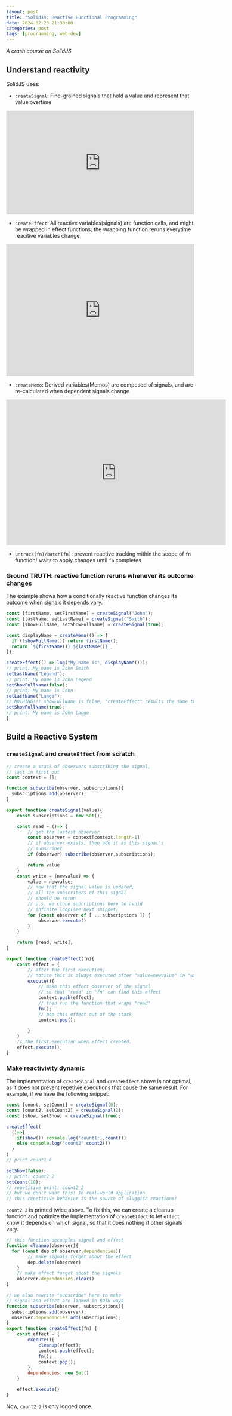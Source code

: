 ```yaml
---
layout: post
title: "SolidJs: Reactive Functional Programming"
date: 2024-02-23 21:30:00
categories: post
tags: [programming, web-dev]
---
```


_A crash course on SolidJS_<!--more-->

## Understand reactivity

SolidJS uses:

- `createSignal`: Fine-grained signals that hold a value and represent that value overtime
<iframe
  src="https://carbon.now.sh/embed?bg=rgba%28173%2C208%2C248%2C0%29&t=cobalt&wt=none&l=javascript&width=680&ds=true&dsyoff=20px&dsblur=68px&wc=true&wa=true&pv=56px&ph=56px&ln=false&fl=1&fm=Hack&fs=14px&lh=133%25&si=false&es=2x&wm=false&code=const%2520%255Bcount%252C%2520setCount%255D%2520%253D%2520createSignal%280%29%253B%250Aconsole.log%28count%28%29%29%2520%252F%252F0%250A%250AsetCount%285%29%250Aconsole.log%28count%28%29%29%2520%252F%252F5"
  style="width: 504px; height: 279px; border:0; transform: scale(1); overflow:hidden;"
  sandbox="allow-scripts allow-same-origin">
</iframe>

- `createEffect`: All reactive variables(signals) are function calls, and might be wrapped in effect functions; the wrapping function reruns everytime reacitive variables change
<iframe
  src="https://carbon.now.sh/embed?bg=rgba%28173%2C208%2C248%2C0%29&t=cobalt&wt=none&l=javascript&width=680&ds=true&dsyoff=20px&dsblur=68px&wc=true&wa=true&pv=56px&ph=56px&ln=false&fl=1&fm=Hack&fs=14px&lh=133%25&si=false&es=2x&wm=false&code=const%2520%255Bcount%252C%2520setCount%255D%2520%253D%2520createSignal%280%29%253B%250A%250AcreateEffect%28%28%29%253D%253E%257B%250A%2520%2520console.log%28%2522the%2520count%2520is%2522%252C%2520count%28%29%29%253B%250A%257D%29%253B%250A%252F%252F%2520print%253A%2520the%2520count%2520is%25200%250A%250AsetCount%285%29%250A%252F%252F%2520print%2520again%253A%2520the%2520count%2520is%25205"
  style="width: 504px; height: 354px; border:0; transform: scale(1); overflow:hidden;"
  sandbox="allow-scripts allow-same-origin">
</iframe>

- `createMemo`: Derived variables(Memos) are composed of signals, and are re-calculated when dependent signals change
<iframe
  src="https://carbon.now.sh/embed?bg=rgba%28173%2C208%2C248%2C0%29&t=cobalt&wt=none&l=javascript&width=680&ds=true&dsyoff=20px&dsblur=68px&wc=true&wa=true&pv=56px&ph=56px&ln=false&fl=1&fm=Hack&fs=14px&lh=133%25&si=false&es=2x&wm=false&code=const%2520%255Bfirst%252C%2520setFirst%255D%2520%253D%2520createSignal%28%2522john%2522%29%253B%250Aconst%2520%255BLast%252C%2520setLast%255D%2520%253D%2520createSignal%28%2522smith%2522%29%253B%250Aconst%2520fullName%2520%253D%2520createMemo%28%28%29%253D%253E%2560%2524%257Bfirst%257D%2520%2524%257Blast%257D%2560%29%253B%250A%250AcreateEffect%28%28%29%253D%253E%257B%250A%2520%2520console.log%28%2522my%2520name%2520is%2522%252C%2520fullName%28%29%29%253B%250A%257D%29%253B%250A%252F%252F%2520print%253A%2520my%2520name%2520is%2520john%2520smith%250A%250AsetFirst%28%2522will%2522%29%253B%250A%252F%252F%2520print%2520again%253A%2520my%2520name%2520is%2520will%2520smith"
  style="width: 589px; height: 391px; border:0; transform: scale(1); overflow:hidden;"
  sandbox="allow-scripts allow-same-origin">
</iframe>

- `untrack(fn)/batch(fn)`: prevent reactive tracking within the scope of `fn` function/ waits to apply changes until `fn` completes

### Ground TRUTH: reactive function reruns whenever its outcome changes
The example shows how a conditionally reactive function changes its outcome when signals it depends vary.
```typescript 
const [firstName, setFirstName] = createSignal("John");
const [lastName, setLastName] = createSignal("Smith");
const [showFullName, setShowFullName] = createSignal(true);

const displayName = createMemo(() => {
  if (!showFullName()) return firstName();
  return `${firstName()} ${lastName()}`;
});

createEffect(() => log("My name is", displayName()));
// print: My name is John Smith
setLastName("Legend");
// print: My name is John Legend
setShowFullName(false);
// print: My name is John
setLastName("Lange");
// NOTHING!!! showFullName is false, "createEffect" results the same thing!
setShowFullName(true);
// print: My name is John Lange
}
```

## Build a Reactive System 
### `createSignal` and `createEffect` from scratch 
```javascript
// create a stack of observers subscribing the signal, 
// last in first out 
const context = [];

function subscribe(observer, subscriptions){
  subscriptions.add(observer);
}

export function createSignal(value){
    const subscriptions = new Set();

    const read = ()=> {
        // get the lastest observer
        const observer = context[context.length-1]
        // if observer exists, then add it as this signal's 
        // subscriber 
        if (observer) subscribe(observer,subscriptions);

        return value
    }
    const write = (newvalue) => { 
        value = newvalue; 
        // now that the signal value is updated,
        // all the subscribers of this signal 
        // should be rerun
        // p.s. we clone subcriptions here to avoid 
        // infinite loop(see next snippet)
        for (const observer of [ ...subscriptions ]) {
            observer.execute()
        }
    }

    return [read, write];
}

export function createEffect(fn){
    const effect = {
        // after the first execution,
        // notice this is always executed after "value=newvalue" in "write"
        execute(){
            // make this effect observer of the signal
            // so that "read" in "fn" can find this effect
            context.push(effect);
            // then run the function that wraps "read"
            fn();
            // pop this effect out of the stack 
            context.pop();

        }
    }
    // the first execution when effect created.
    effect.execute();
}
```

### Make reactivivity dynamic
The implementation of `createSignal` and `createEffect` above is not optimal, as it does not prevent repetivie executions that cause the same result. For example, if we have the following snippet:

```javascript 
const [count, setCount] = createSignal(0);
const [count2, setCount2] = createSignal(2);
const [show, setShow] = createSignal(true);

createEffect(
  ()=>{
    if(show()) console.log('count1:',count())
    else console.log("count2",count2())
  }
)
// print count1 0

setShow(false);
// print: count2 2
setCount(10);
// repetitive print: count2 2
// but we don't want this! In real-world application 
// this repetitive behavior is the source of sluggish reactions!
```

`count2 2` is printed twice above. To fix this, we can create a cleanup function and optimize the implementation of `createEffect` to let `effect` know it depends on which signal, so that it does nothing if other signals vary.

```javascript 
// this function decouples signal and effect
function cleanup(observer){
  for (const dep of observer.dependencies){
        // make signals forget about the effect
        dep.delete(observer)
    }
    // make effect forget about the signals
    observer.dependencies.clear()
}

// we also rewrite "subscribe" here to make 
// signal and effect are linked in BOTH ways
function subscribe(observer, subscriptions){
  subscriptions.add(observer);
  observer.dependencies.add(subscriptions);
}
export function createEffect(fn) {
    const effect = {
        execute(){
            cleanup(effect);
            context.push(effect);
            fn();
            context.pop();
        },
        dependencies: new Set()
    }

    effect.execute()
}
```

Now, `count2 2` is only logged once.
